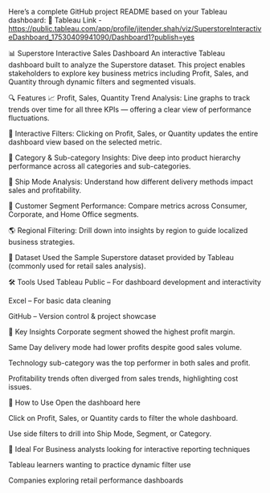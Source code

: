 Here’s a complete GitHub project README based on your Tableau dashboard:
🔗 Tableau Link - https://public.tableau.com/app/profile/jitender.shah/viz/SuperstoreInteractiveDashboard_17530409941090/Dashboard1?publish=yes

📊 Superstore Interactive Sales Dashboard
An interactive Tableau dashboard built to analyze the Superstore dataset. This project enables stakeholders to explore key business metrics including Profit, Sales, and Quantity through dynamic filters and segmented visuals.

🔍 Features
📈 Profit, Sales, Quantity Trend Analysis:
Line graphs to track trends over time for all three KPIs — offering a clear view of performance fluctuations.

🔁 Interactive Filters:
Clicking on Profit, Sales, or Quantity updates the entire dashboard view based on the selected metric.

🧭 Category & Sub-category Insights:
Dive deep into product hierarchy performance across all categories and sub-categories.

🚚 Ship Mode Analysis:
Understand how different delivery methods impact sales and profitability.

👥 Customer Segment Performance:
Compare metrics across Consumer, Corporate, and Home Office segments.

🌎 Regional Filtering:
Drill down into insights by region to guide localized business strategies.

📁 Dataset
Used the Sample Superstore dataset provided by Tableau (commonly used for retail sales analysis).

🛠 Tools Used
Tableau Public – For dashboard development and interactivity

Excel – For basic data cleaning

GitHub – Version control & project showcase

🎯 Key Insights
Corporate segment showed the highest profit margin.

Same Day delivery mode had lower profits despite good sales volume.

Technology sub-category was the top performer in both sales and profit.

Profitability trends often diverged from sales trends, highlighting cost issues.

📌 How to Use
Open the dashboard here

Click on Profit, Sales, or Quantity cards to filter the whole dashboard.

Use side filters to drill into Ship Mode, Segment, or Category.

🧠 Ideal For
Business analysts looking for interactive reporting techniques

Tableau learners wanting to practice dynamic filter use

Companies exploring retail performance dashboards

